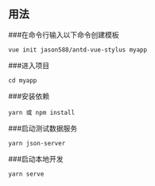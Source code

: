 ## 用法

###在命令行输入以下命令创建模板
```
vue init jason588/antd-vue-stylus myapp
```

###进入项目
```
cd myapp
```
###安装依赖
```
yarn 或 npm install
```
###启动测试数据服务
```
yarn json-server
```

###启动本地开发
```
yarn serve
```